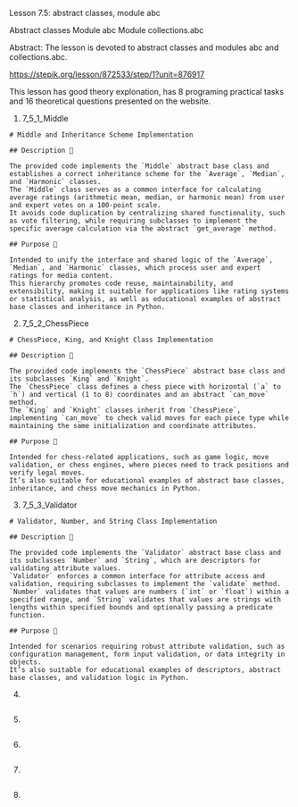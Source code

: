 Lesson 7.5: abstract classes, module abc

Abstract classes
Module abc
Module collections.abc

Abstract: The lesson is devoted to abstract classes and modules abc and collections.abc.

https://stepik.org/lesson/872533/step/1?unit=876917

This lesson has good theory explonation, has 8 programing practical tasks and 16 theoretical questions presented on the website.

1. 7_5_1_Middle

```
# Middle and Inheritance Scheme Implementation

## Description 📝

The provided code implements the `Middle` abstract base class and establishes a correct inheritance scheme for the `Average`, `Median`, and `Harmonic` classes.
The `Middle` class serves as a common interface for calculating average ratings (arithmetic mean, median, or harmonic mean) from user and expert votes on a 100-point scale.
It avoids code duplication by centralizing shared functionality, such as vote filtering, while requiring subclasses to implement the specific average calculation via the abstract `get_average` method.

## Purpose 🎯

Intended to unify the interface and shared logic of the `Average`, `Median`, and `Harmonic` classes, which process user and expert ratings for media content.
This hierarchy promotes code reuse, maintainability, and extensibility, making it suitable for applications like rating systems or statistical analysis, as well as educational examples of abstract base classes and inheritance in Python.
```

2. 7_5_2_ChessPiece

```
# ChessPiece, King, and Knight Class Implementation

## Description 📝

The provided code implements the `ChessPiece` abstract base class and its subclasses `King` and `Knight`.
The `ChessPiece` class defines a chess piece with horizontal (`a` to `h`) and vertical (1 to 8) coordinates and an abstract `can_move` method.
The `King` and `Knight` classes inherit from `ChessPiece`, implementing `can_move` to check valid moves for each piece type while maintaining the same initialization and coordinate attributes.

## Purpose 🎯

Intended for chess-related applications, such as game logic, move validation, or chess engines, where pieces need to track positions and verify legal moves.
It’s also suitable for educational examples of abstract base classes, inheritance, and chess move mechanics in Python.
```

3. 7_5_3_Validator

```
# Validator, Number, and String Class Implementation

## Description 📝

The provided code implements the `Validator` abstract base class and its subclasses `Number` and `String`, which are descriptors for validating attribute values.
`Validator` enforces a common interface for attribute access and validation, requiring subclasses to implement the `validate` method.
`Number` validates that values are numbers (`int` or `float`) within a specified range, and `String` validates that values are strings with lengths within specified bounds and optionally passing a predicate function.

## Purpose 🎯

Intended for scenarios requiring robust attribute validation, such as configuration management, form input validation, or data integrity in objects.
It’s also suitable for educational examples of descriptors, abstract base classes, and validation logic in Python.
```

4.

```

```

5.

```

```

6.

```

```

7.

```

```

8.

```

```
